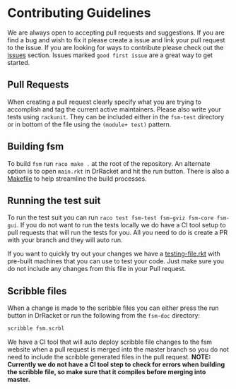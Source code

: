# Contributing Guidelines
We are always open to accepting pull requests and suggestions. If you are find a bug and wish to fix it please create a issue and link your pull request to the issue. If you are looking for ways to contribute please check out the [issues](https://github.com/morazanm/fsm/issues) section. Issues marked `good first issue` are a great way to get started. 


## Pull Requests
When creating a pull request clearly specify what you are trying to accomplish and tag the current active maintainers. Please also write your tests using `rackunit`. They can be included either in the `fsm-test` directory or in bottom of the file using the `(module+ test)` pattern.


## Building fsm 
To build `fsm` run `raco make .` at the root of the repository. An alternate option is to open `main.rkt` in DrRacket and hit the run button. There is also a [Makefile](../../Makefile) to help streamline the build processes.


## Running the test suit
To run the test suit you can run `raco test fsm-test fsm-gviz fsm-core fsm-gui`. If you do not want to run the tests locally we do have a CI tool setup to pull requests that will run the tests for you. All you need to do is create a PR with your branch and they will auto run.

If you want to quickly try out your changes we have a [testing-file.rkt](../../testing-file.rkt) with pre-built machines that you can use to test your code. Just make sure you do not include any changes from this file in your Pull request. 


## Scribble files
When a change is made to the scribble files you can either press the run button in DrRacket or run the following from the `fsm-doc` directory:
```bash
scribble fsm.scrbl
```

We have a CI tool that will auto deploy scribble file changes to the fsm website when a pull request is merged into the master branch so you do not need to include the scribble generated files in the pull request. **NOTE: Currently we do not have a CI tool step to check for errors when building the scribble file, so make sure that it compiles before merging into master.**

